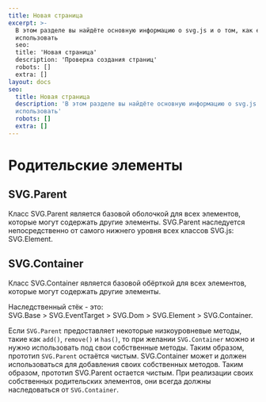 ```yaml
---
title: Новая страница
excerpt: >-
  В этом разделе вы найдёте основную информацию о svg.js и о том, как его
  использовать
  seo:
  title: 'Новая страница'
  description: 'Проверка создания страниц'
  robots: []
  extra: []
layout: docs
seo:
  title: Новая страница
  description: 'В этом разделе вы найдёте основную информацию о svg.js и о том, как его
  использовать'
  robots: []
  extra: []
---
```


# Родительские элементы

## SVG.Parent

Класс SVG.Parent является базовой оболочкой для всех элементов, которые могут содержать другие элементы. SVG.Parent наследуется непосредственно от самого нижнего уровня всех классов SVG.js: SVG.Element. 

## SVG.Container

Класс SVG.Container является базовой обёрткой для всех элементов, которые могут содержать другие элементы.

Наследственный стёк - это:  
SVG.Base > SVG.EventTarget > SVG.Dom > SVG.Element > SVG.Container.

Если `SVG.Parent` предоставляет некоторые низкоуровневые методы, такие как `add()`, `remove()` и `has()`, то при желании `SVG.Container` можно и нужно использовать под свои собственные методы. Таким образом, прототип `SVG.Parent` остаётся чистым.
 SVG.Container может и должен использоваться для добавления своих собственных методов. Таким образом, прототип SVG.Parent остается чистым. При реализации своих собственных родительских элементов, они всегда должны наследоваться от `SVG.Container`.
